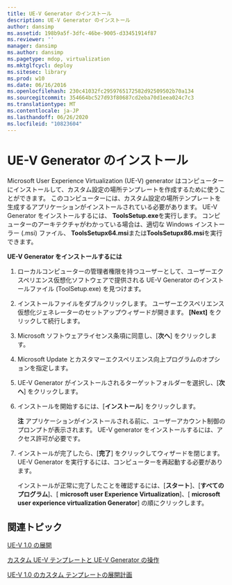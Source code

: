 ```yaml
---
title: UE-V Generator のインストール
description: UE-V Generator のインストール
author: dansimp
ms.assetid: 198b9a5f-3dfc-46be-9005-d33451914f87
ms.reviewer: ''
manager: dansimp
ms.author: dansimp
ms.pagetype: mdop, virtualization
ms.mktglfcycl: deploy
ms.sitesec: library
ms.prod: w10
ms.date: 06/16/2016
ms.openlocfilehash: 230c41032fc2959765172582d92509502b70a134
ms.sourcegitcommit: 354664bc527d93f80687cd2eba70d1eea024c7c3
ms.translationtype: MT
ms.contentlocale: ja-JP
ms.lasthandoff: 06/26/2020
ms.locfileid: "10823604"
---
```

# UE-V Generator のインストール


Microsoft User Experience Virtualization (UE-V) generator はコンピューターにインストールして、カスタム設定の場所テンプレートを作成するために使うことができます。 このコンピューターには、カスタム設定の場所テンプレートを生成するアプリケーションがインストールされている必要があります。 UE-V Generator をインストールするには、 **ToolsSetup.exe**を実行します。 コンピューターのアーキテクチャがわかっている場合は、適切な Windows インストーラー (.msi) ファイル、 **ToolsSetupx64.msi**または**ToolsSetupx86.msi**を実行できます。

**UE-V Generator をインストールするには**

1.  ローカルコンピューターの管理者権限を持つユーザーとして、ユーザーエクスペリエンス仮想化ソフトウェアで提供される UE-V Generator のインストールファイル (ToolSetup.exe) を見つけます。

2.  インストールファイルをダブルクリックします。 ユーザーエクスペリエンス仮想化ジェネレーターのセットアップウィザードが開きます。 **[Next]** をクリックして続行します。

3.  Microsoft ソフトウェアライセンス条項に同意し、[**次へ**] をクリックします。

4.  Microsoft Update とカスタマーエクスペリエンス向上プログラムのオプションを指定します。

5.  UE-V Generator がインストールされるターゲットフォルダーを選択し、[**次へ**] をクリックします。

6.  インストールを開始するには、[**インストール**] をクリックします。

    **注** アプリケーションがインストールされる前に、ユーザーアカウント制御のプロンプトが表示されます。 UE-V generator をインストールするには、アクセス許可が必要です。

     

7.  インストールが完了したら、[**完了**] をクリックしてウィザードを閉じます。 UE-V Generator を実行するには、コンピューターを再起動する必要があります。

    インストールが正常に完了したことを確認するには、[**スタート**]、[**すべてのプログラム**]、[ **microsoft user Experience Virtualization**]、[ **microsoft user experience virtualization Generator**] の順にクリックします。

## 関連トピック


[UE-V 1.0 の展開](deploying-ue-v-10.md)

[カスタム UE-V テンプレートと UE-V Generator の操作](working-with-custom-ue-v-templates-and-the-ue-v-generator.md)

[UE-V 1.0 のカスタム テンプレートの展開計画](planning-for-custom-template-deployment-for-ue-v-10.md)

 

 





